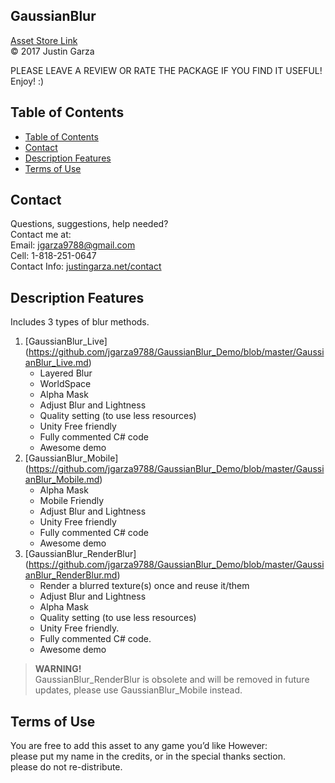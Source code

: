  GaussianBlur
-------------------------------------
[Asset Store Link](http://u3d.as/yJk)  
© 2017 Justin Garza

PLEASE LEAVE A REVIEW OR RATE THE PACKAGE IF YOU FIND IT USEFUL!
Enjoy! :)

## Table of Contents

<!-- TOC -->

- [Table of Contents](#table-of-contents)
- [Contact](#contact)
- [Description Features](#description-features)
- [Terms of Use](#terms-of-use)

<!-- /TOC -->

## Contact

Questions, suggestions, help needed?  
Contact me at:  
Email: jgarza9788@gmail.com  
Cell: 1-818-251-0647  
Contact Info: [justingarza.net/contact](http://justingarza.net/contact/)

## Description Features

Includes 3 types of blur methods.  

1. [GaussianBlur_Live] (https://github.com/jgarza9788/GaussianBlur_Demo/blob/master/GaussianBlur_Live.md)
	* Layered Blur
	* WorldSpace
	* Alpha Mask
	* Adjust Blur and Lightness
	* Quality setting (to use less resources)
	* Unity Free friendly
	* Fully commented C# code
	* Awesome demo
2. [GaussianBlur_Mobile] (https://github.com/jgarza9788/GaussianBlur_Demo/blob/master/GaussianBlur_Mobile.md)
	* Alpha Mask
	* Mobile Friendly 
	* Adjust Blur and Lightness 
	* Unity Free friendly
	* Fully commented C# code
	* Awesome demo
3. [GaussianBlur_RenderBlur] (https://github.com/jgarza9788/GaussianBlur_Demo/blob/master/GaussianBlur_RenderBlur.md)
	* Render a blurred texture(s) once and reuse it/them
	* Adjust Blur and Lightness 
	* Alpha Mask
	* Quality setting (to use less resources)
	* Unity Free friendly.
	* Fully commented C# code.
	* Awesome demo

>**WARNING!**  
GaussianBlur\_RenderBlur is obsolete and will be removed in future updates, please use GaussianBlur\_Mobile instead.

## Terms of Use

You are free to add this asset to any game you’d like
However:  
please put my name in the credits, or in the special thanks section.  
please do not re-distribute.  



